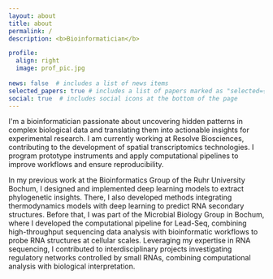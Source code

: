 ```yaml
---
layout: about
title: about
permalink: /
description: <b>Bioinformatician</b> 

profile:
  align: right
  image: prof_pic.jpg
  
news: false  # includes a list of news items
selected_papers: true # includes a list of papers marked as "selected={true}"
social: true  # includes social icons at the bottom of the page
---
```




I'm a bioinformatician passionate about uncovering hidden patterns in complex biological data and translating them into actionable insights for experimental research. I am currently working at Resolve Biosciences, contributing to the development of spatial transcriptomics technologies. I program prototype instruments and apply computational pipelines to improve workflows and ensure reproducibility.

In my previous work at the Bioinformatics Group of the Ruhr University Bochum, I designed and implemented deep learning models to extract phylogenetic insights. There, I also developed methods integrating thermodynamics models with deep learning to predict RNA secondary structures. Before that, I was part of the Microbial Biology Group in Bochum, where I developed the computational pipeline for Lead-Seq, combining high-throughput sequencing data analysis with bioinformatic workflows to probe RNA structures at cellular scales. Leveraging my expertise in RNA sequencing, I contributed to interdisciplinary projects investigating regulatory networks controlled by small RNAs, combining computational analysis with biological interpretation.